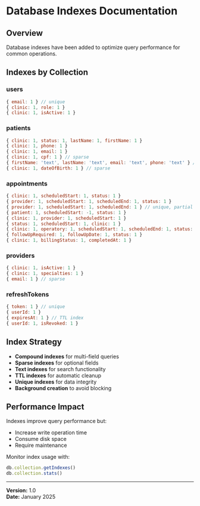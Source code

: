 # Database Indexes Documentation

## Overview

Database indexes have been added to optimize query performance for common operations.

## Indexes by Collection

### users
```javascript
{ email: 1 } // unique
{ clinic: 1, role: 1 }
{ clinic: 1, isActive: 1 }
```

### patients
```javascript
{ clinic: 1, status: 1, lastName: 1, firstName: 1 }
{ clinic: 1, phone: 1 }
{ clinic: 1, email: 1 }
{ clinic: 1, cpf: 1 } // sparse
{ firstName: 'text', lastName: 'text', email: 'text', phone: 'text' } // text search
{ clinic: 1, dateOfBirth: 1 } // sparse
```

### appointments
```javascript
{ clinic: 1, scheduledStart: 1, status: 1 }
{ provider: 1, scheduledStart: 1, scheduledEnd: 1, status: 1 }
{ provider: 1, scheduledStart: 1, scheduledEnd: 1 } // unique, partial (prevent double-booking)
{ patient: 1, scheduledStart: -1, status: 1 }
{ clinic: 1, provider: 1, scheduledStart: 1 }
{ status: 1, scheduledStart: 1, clinic: 1 }
{ clinic: 1, operatory: 1, scheduledStart: 1, scheduledEnd: 1, status: 1 }
{ followUpRequired: 1, followUpDate: 1, status: 1 }
{ clinic: 1, billingStatus: 1, completedAt: 1 }
```

### providers
```javascript
{ clinic: 1, isActive: 1 }
{ clinic: 1, specialties: 1 }
{ email: 1 } // sparse
```

### refreshTokens
```javascript
{ token: 1 } // unique
{ userId: 1 }
{ expiresAt: 1 } // TTL index
{ userId: 1, isRevoked: 1 }
```

## Index Strategy

- **Compound indexes** for multi-field queries
- **Sparse indexes** for optional fields
- **Text indexes** for search functionality
- **TTL indexes** for automatic cleanup
- **Unique indexes** for data integrity
- **Background creation** to avoid blocking

## Performance Impact

Indexes improve query performance but:
- Increase write operation time
- Consume disk space
- Require maintenance

Monitor index usage with:
```javascript
db.collection.getIndexes()
db.collection.stats()
```

---

**Version:** 1.0  
**Date:** January 2025
